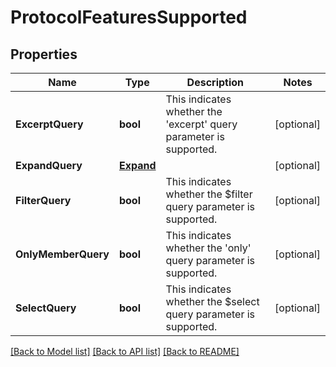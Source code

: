 # ProtocolFeaturesSupported

## Properties
Name | Type | Description | Notes
------------ | ------------- | ------------- | -------------
**ExcerptQuery** | **bool** | This indicates whether the &#39;excerpt&#39; query parameter is supported. | [optional] 
**ExpandQuery** | [**Expand**](Expand.md) |  | [optional] 
**FilterQuery** | **bool** | This indicates whether the $filter query parameter is supported. | [optional] 
**OnlyMemberQuery** | **bool** | This indicates whether the &#39;only&#39; query parameter is supported. | [optional] 
**SelectQuery** | **bool** | This indicates whether the $select query parameter is supported. | [optional] 

[[Back to Model list]](../README.md#documentation-for-models) [[Back to API list]](../README.md#documentation-for-api-endpoints) [[Back to README]](../README.md)


